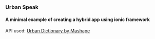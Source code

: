 ### Urban Speak
#### A minimal example of creating a hybrid app using ionic framework

API used: [Urban Dictionary by Mashape](https://market.mashape.com/community/urban-dictionary)